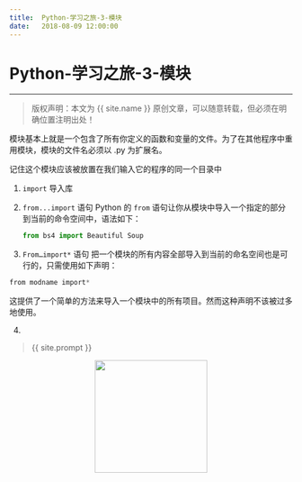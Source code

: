 ```yaml
---            
title:  Python-学习之旅-3-模块
date:   2018-08-09 12:00:00
---
```

# Python-学习之旅-3-模块
***
> 版权声明：本文为 {{ site.name }} 原创文章，可以随意转载，但必须在明确位置注明出处！

模块基本上就是一个包含了所有你定义的函数和变量的文件。为了在其他程序中重用模块，模块的文件名必须以 .py 为扩展名。

记住这个模块应该被放置在我们输入它的程序的同一个目录中

1. `import` 导入库

2. `from...import` 语句  Python 的 `from` 语句让你从模块中导入一个指定的部分到当前的命令空间中，语法如下：

   ```python  
   from bs4 import Beautiful Soup
   ```

3.   `From…import*` 语句  把一个模块的所有内容全部导入到当前的命名空间也是可行的，只需使用如下声明：    

   ```python
   from modname import*
   ```

   这提供了一个简单的方法来导入一个模块中的所有项目。然而这种声明不该被过多地使用。

4. 
> {{ site.prompt }}

<div  align="center">
<img src="https://xuujii.github.io/images/wechart.jpg" width = "200" height = "200"/>